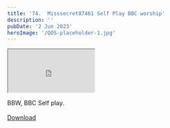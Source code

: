 ```yaml
---
title: '74.  Misssecret87461 Self Play BBC worship'
description: ''
pubDate: '2 Jun 2023'
heroImage: '/QOS-placeholder-1.jpg'
---
```

<iframe src="https://drive.google.com/file/d/1jPsGf4Cvr1JJPiIRPCEzFuX4zN1SR6WA/preview" width="200" height="100" allow="autoplay" allowfullscreen="allowfullscreen"></iframe>

BBW, BBC Self play.
<br>
<br>
<a class="read_more" href="https://drive.google.com/file/d/1jPsGf4Cvr1JJPiIRPCEzFuX4zN1SR6WA/view?usp=sharing">Download</a>